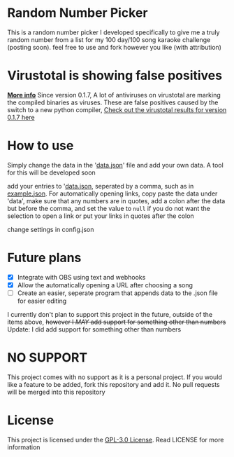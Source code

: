 # Random Number Picker
This is a random number picker I developed specifically to give me a truly random number from a list for my 100 day/100 song karaoke challenge (posting soon). feel free to use and fork however you like (with attribution)

# Virustotal is showing false positives
**[More info](#2)**
Since version 0.1.7, A lot of antiviruses on virustotal are marking the compiled binaries as viruses. These are false positives caused by the switch to a new python compiler, [Check out the virustotal results for version 0.1.7 here](https://www.virustotal.com/gui/file/10ac50465a5dc8811d631a341b35874fdc9918aa7cc2f2e6bfdc7337aa64d76e/detection)

# How to use
Simply change the data in the '[data.json](./data.json)' file and add your own data. A tool for this will be developed soon

add your entries to '[data.json](./data.json), seperated by a comma, such as in [example.json](./example.json). For automatically opening links, copy paste the data under 'data', make sure that any numbers are in quotes, add a colon after the data but before the comma, and set the value to `null` if you do not want the selection to open a link or put your links in quotes after the colon

change settings in config.json

# Future plans
- [X] Integrate with OBS using text and webhooks
- [X] Allow the automatically opening a URL after choosing a song
- [ ] Create an easier, seperate program that appends data to the .json file for easier editing

I currently don't plan to support this project in the future, outside of the items above, ~~however I *MAY* add support for something other than numbers~~
Update: I did add support for something other than numbers

# NO SUPPORT
This project comes with no support as it is a personal project. If you would like a feature to be added, fork this repository and add it. No pull requests will be merged into this repository

# License
This project is licensed under the [GPL-3.0 License](./LICENSE). Read LICENSE for more information

